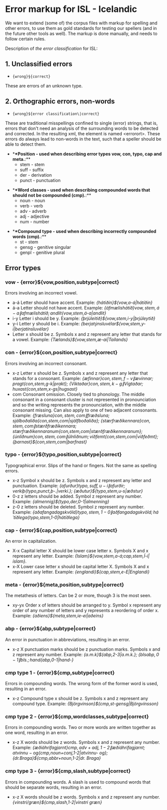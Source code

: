 # Error markup for ISL - Icelandic

We want to extend (some of) the corpus files with markup for spelling
and other errors, to use them as gold standards for testing our spellers
(and in the future other tools as well). The markup is done manually,
and needs to follow certain rules.

Description of _the error classification_ for ISL:

## 1. Unclassified errors

- `{wrong}§{correct}`

These are errors of an unknown type.

## 2. Orthographic errors, non-words

- `{wrong}${error classification\|correct}`

These are traditional misspellings confined to single (error) strings, that is,
errors that don't need an analysis of the surrounding words to be
detected and corrected. In the resulting xml, the element is named
&lt;errorort&gt;. These errors do always lead to non-words in the text,
such that a speller should be able to detect them.

- \***\*Position - used when describing error types vow, con, typo, cap
  and meta.**:\*\*
  - stem - stem
  - suff - suffix
  - der - derivation
  - punct - punctuation

<!-- -->

- \***\*Word classes - used when describing compounded words that should
  not be compounded (cmp).**:\*\*
  - noun - noun
  - verb - verb
  - adv - adverb
  - adj - adjective
  - num - number

<!-- -->

- \***\*Compound type - used when describing incorrectly compounded
  words (cmp).**:\*\*
  - st - stem
  - gensg - genitive singular
  - genpl - genitive plural

## Error types

### vow - {error}${vow,position,subtype\|correct}

Errors involving an incorrect vowel.

- a-á Letter should have accent. Example:
  _{hátiðin}${vow,a-á\|hátíðin}_
- á-a Letter should not have accent. Example:
  _{áfmælishátíð}${vow,stem,á-a\|afmælishátíð};
    {andlít}${vow,stem,á-a\|andlit}_
- i-y Letter i should be y. Example:
  _{þrjúleitið}${vow,stem,i-y\|þrjúleytið}_
- y-i Letter y should be i. Example:
  _{berjatýnsluvélar${vow,stem,y-i\|berjatínsluvélar}_
- Letter x should be z. Symbols x and z represent any letter that
  stands for a vowel. Example: _{Tælands}${vow,stem,æ-aí\|Taílands}_

### con - {error}${con,position,subtype\|correct}

Errors involving an incorrect consonant.

- x-z Letter x should be z. Symbols x and z represent any letter that
  stands for a consonant. Example: _{æfinnar}${con,stem,f-v\|ævinnar};
    {pragt}${con,stem,g-k\|prakt}; {Viktaðar}${con,stem,k-g\|Vigtaðar};
    {huxast}${con,stem,x-gs\|hugsast}_
- com Consonant omission. Closely tied to phonology. The middle
  consonant in a consonant cluster is not represented in
  pronounciation and so the writing represents the pronounciation,
  with the middle consonant missing. Can also apply to one of two
  adjacent consonants. Example: _{fræsluna}${con,stem,com\|fræðsluna};
    {sjálboðaliða}${con,stem,com\|sjálfboðaliða};
  {stærfræðikennara}${con,stem,com\|stærðfræðikennara};
    {stærfræðikennaranum}${con,stem,com\|stærðfræðikennaranum};
  {únliðnum}${con,stem,com\|úlnliðnum};
    {víðfemt}${con,stem,com\|víðfeðmt};
  {þarnast}${con,stem,com\|þarfnast}_

### typo - {error}${typo,position,subtype\|correct}

Typographical error. Slips of the hand or fingers. Not the same as
spelling errors.

- x-z Symbol x should be z. Symbols x and z represent any letter and
  punctuation. Example: _{afurður}${typo,suff,u-i\|afurðir};
    {verkiþ}${typo,punct,þ-.\|verki.}; {æðutur}${typo,stem,u-s\|æðstur}_
- 0-z z letters should be added. Symbol z represent any number.
  Example: _{almennig}${typo,der,0-1\|almenning}_
- z-0 z letters should be deleted. Symbol z represent any number.
  Example: _{aðafangadagskvöld}${typo,stem,1-0\|aðfangadagskvöld};
    {há´tíðlega}${typo,stem,1-0\|hátíðlega}_

### cap - {error}${cap,position,subtype\|correct}

An error in capitalization.

- X-x Capital letter X should be lower case letter x. Symbols X and x
  represent any letter. Example:
  _{Islam}${vow,stem,a-á;cap,stem,Í-í\|íslam}._
- x-X Lower case letter x should be capital letter X. Symbols X and x
  represent any letter. Example: _{englandi}${cap,stem,e-E\|Englandi}_

### meta - {error}${meta,position,subtype\|correct}

The metathesis of letters. Can be 2 or more, though 3 is the most seen.

- xy-yx Order x of letters should be arranged to y. Symbol x represent
  any order of any number of letters and y represents a reordering of
  order x. Example: _{aðiens}${meta,stem,ie-ei\|aðeins}_

### abp - {error}${abp,subtype\|correct}

An error in punctuation in abbreviations, resulting in an error.

- x-z X punctuation marks should be z punctuation marks. Symbols x and
  z represent any number. Example: _{a.m.k}${abp,2-3\|a.m.k.};
    {bls${abp,0-1\|bls.}; {hand}${abp,0-1\|hand-}_

### cmp type 1 - {error}${cmp,subtype\|correct}

Errors in compounding words. The wrong form of the former word is used,
resulting in an error.

- x-z Compound type x should be z. Symbols x and z represent any
  compound type. Example: _{Björgvinson}${cmp,st-gensg\|Björgvinsson}_

### cmp type 2 - {error}${cmp,wordclasses,subtype\|correct}

Errors in compounding words. Two or more words are written together as
one word, resulting in an error.

- x-z X words should be z words. Symbols x and z represent any number.
  Example: _{æðiáhrifagjarnt}${cmp,adv+adj,1-2\|æði áhrifagjarnt};
    {atvinnu-og}${cmp,noun+conj,1-2\|atvinnu- og};
  {dr.Braga}${cmp,abbr+noun,1-2\|dr. Braga}_

### cmp type 3 - {error}${cmp,slash,subtype\|correct}

Errors in compounding words. A slash is used to compound words that
should be separate words, resulting in an error.

- x-z X words should be z words. Symbols x and z represent any
  number._{vinstri/græn}${cmp,slash,1-2\|vinstri græn}_
